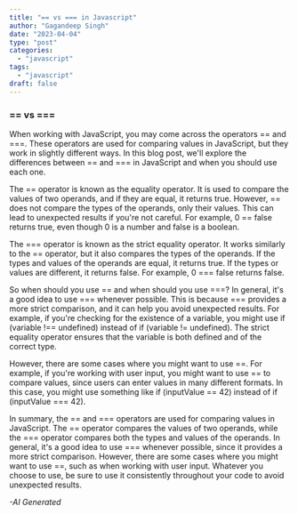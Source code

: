 ```yaml
---
title: "== vs === in Javascript"
author: "Gagandeep Singh"
date: "2023-04-04"
type: "post"
categories:
  - "javascript"
tags:
  - "javascript"
draft: false
---
```


### == vs ===

When working with JavaScript, you may come across the operators == and ===. These operators are used for comparing values in JavaScript, but they work in slightly different ways. In this blog post, we'll explore the differences between == and === in JavaScript and when you should use each one.

The == operator is known as the equality operator. It is used to compare the values of two operands, and if they are equal, it returns true. However, == does not compare the types of the operands, only their values. This can lead to unexpected results if you're not careful. For example, 0 == false returns true, even though 0 is a number and false is a boolean.

The === operator is known as the strict equality operator. It works similarly to the == operator, but it also compares the types of the operands. If the types and values of the operands are equal, it returns true. If the types or values are different, it returns false. For example, 0 === false returns false.

So when should you use == and when should you use ===? In general, it's a good idea to use === whenever possible. This is because === provides a more strict comparison, and it can help you avoid unexpected results. For example, if you're checking for the existence of a variable, you might use if (variable !== undefined) instead of if (variable != undefined). The strict equality operator ensures that the variable is both defined and of the correct type.

However, there are some cases where you might want to use ==. For example, if you're working with user input, you might want to use == to compare values, since users can enter values in many different formats. In this case, you might use something like if (inputValue == 42) instead of if (inputValue === 42).

In summary, the == and === operators are used for comparing values in JavaScript. The == operator compares the values of two operands, while the === operator compares both the types and values of the operands. In general, it's a good idea to use === whenever possible, since it provides a more strict comparison. However, there are some cases where you might want to use ==, such as when working with user input. Whatever you choose to use, be sure to use it consistently throughout your code to avoid unexpected results.

_-AI Generated_
